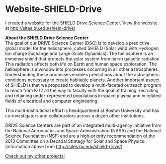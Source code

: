 # Website-SHIELD-Drive
I created a website for the SHIELD Drive Science Center.
View the website at <a target="_blank" rel="noopener noreferrer" href="http://sites.bu.edu/shield-drive/">http://sites.bu.edu/shield-drive/</a>

<b>About the SHIELD Drive Science Center</b><br>
The goal of our DRIVE Science Center (DSC) is to develop a predictive global model for the heliosphere, called SHIELD (Solar wind with Hydrogen Ion charge Exchange and Large-Scale Dynamics). The heliosphere is an immense shield that protects the solar system from harsh galactic radiation. This radiation affects both life on Earth and human space exploration. The heliosphere is a window into processes occurring in all other astrospheres. Understanding these processes enables predictions about the astrospheric conditions necessary to create habitable planets. Another important aspect of SHIELD is that we proposed to develop a multi-faceted outreach program to reach from K-12 all the way to faculty with the goal of training, recruiting and retaining under-represented populations in space plasma and in related fields of electrical and computer engineering.

This multi-institutional effort is headquartered at Boston University and has co-investigators and collaborators across a dozen other institutions.

DRIVE Science Centers are part of an integrated multi-agency initiative from the National Aeronautics and Space Administration (NASA) and the National Science Foundation (NSF) and are a high-priority recommendation of the 2013 Committee on a Decadal Strategy for Solar and Space Physics. (information above from http://sites.bu.edu/shield-drive/)

<a target="_blank" rel="noopener noreferrer" href="https://jeremylau01.github.io/welcome/">Check out my other projects!</a>
